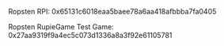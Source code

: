 
Ropsten RPI:
0x65131c6018eaa5baee78a6aa418afbbba7fa0405

Ropsten RupieGame Test Game:
0x27aa9319f9a4ec5c073d1336a8a3f92e61105781
